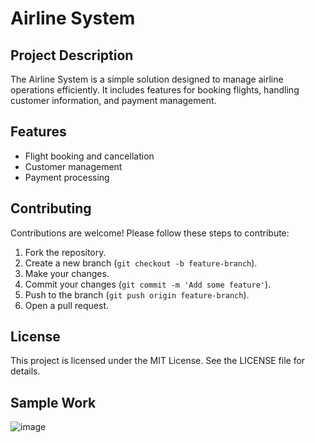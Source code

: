 # Airline System

## Project Description
The Airline System is a simple solution designed to manage airline operations efficiently. 
It includes features for booking flights, handling customer information, and payment management.

## Features
- Flight booking and cancellation
- Customer management
- Payment processing

## Contributing
Contributions are welcome! Please follow these steps to contribute:

1. Fork the repository.
2. Create a new branch (`git checkout -b feature-branch`).
3. Make your changes.
4. Commit your changes (`git commit -m 'Add some feature'`).
5. Push to the branch (`git push origin feature-branch`).
6. Open a pull request.

## License
This project is licensed under the MIT License. See the LICENSE file for details.

## Sample Work

![image](https://github.com/user-attachments/assets/3a6a3263-fb56-479f-adeb-c6badc404982)

